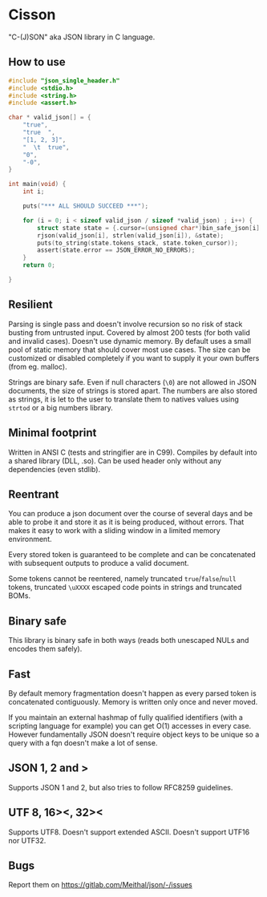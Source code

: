 # Cisson
"C-(J)SON" aka JSON library in C language.


## How to use
```C
#include "json_single_header.h"
#include <stdio.h>
#include <string.h>
#include <assert.h>

char * valid_json[] = {
    "true",
    "true  ",
    "[1, 2, 3]",
    "  \t  true",
    "0",
    "-0",
}

int main(void) {
    int i;

    puts("*** ALL SHOULD SUCCEED ***");

    for (i = 0; i < sizeof valid_json / sizeof *valid_json) ; i++) {
        struct state state = {.cursor=(unsigned char*)bin_safe_json[i].str};
        rjson(valid_json[i], strlen(valid_json[i]), &state);
        puts(to_string(state.tokens_stack, state.token_cursor));
        assert(state.error == JSON_ERROR_NO_ERRORS);
    }
    return 0;

}

```


## Resilient
Parsing is single pass and doesn't involve recursion so no risk of 
stack busting from untrusted input. 
Covered by almost 200 tests (for both valid and invalid cases). 
Doesn't use dynamic memory.
By default uses a small pool of static memory that should 
cover most use cases. The size can be customized or disabled completely 
if you want to supply it your own buffers (from eg. malloc).

Strings are binary safe. Even if null characters (`\0`) are not allowed
in JSON documents, the size of strings is stored apart. The numbers are also
 stored as strings, it is let to the user to translate them
 to natives values using `strtod` or a big numbers library.


## Minimal footprint
Written in ANSI C (tests and stringifier are in C99). 
Compiles by default into a shared library (DLL, .so). Can be used 
header only without any dependencies (even stdlib).


## Reentrant
You can produce a json document over the course of several days
and be able to probe it and store it as it is being produced, without errors.
That makes it easy to work with a sliding window in a limited memory
environment.

Every stored token is guaranteed to be complete and can be concatenated 
with subsequent outputs to produce a valid document.

Some tokens cannot be reentered, namely truncated 
`true`/`false`/`null` tokens, truncated `\uXXXX` escaped
code points in strings and truncated BOMs.


## Binary safe
This library is binary safe in both ways (reads both unescaped
NULs and encodes them safely).


## Fast
By default memory fragmentation doesn't happen as every parsed token
is concatenated contiguously. Memory is written only once and never
 moved.

If you maintain an external hashmap of fully qualified identifiers 
 (with a scripting language for example) you can get 
 O(1) accesses in every case. However fundamentally JSON doesn't 
 require object keys to be unique so a query with a fqn doesn't 
 make a lot of sense.


## JSON 1, 2 and >
Supports JSON 1 and 2, but also tries to follow RFC8259 guidelines.


## UTF 8, 16><, 32><
Supports UTF8.
Doesn't support extended ASCII. Doesn't support UTF16 nor UTF32.


## Bugs
Report them on https://gitlab.com/Meithal/json/-/issues
